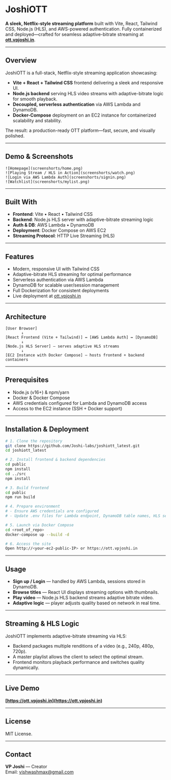 # JoshiOTT

**A sleek, Netflix-style streaming platform** built with Vite, React, Tailwind CSS, Node.js (HLS), and AWS-powered authentication. Fully containerized and deployed—crafted for seamless adaptive-bitrate streaming at **[ott.vpjoshi.in](https://ott.vpjoshi.in)**.

---

## Overview

JoshiOTT is a full-stack, Netflix-style streaming application showcasing:

- **Vite + React + Tailwind CSS** frontend delivering a sleek and responsive UI.
- **Node.js backend** serving HLS video streams with adaptive-bitrate logic for smooth playback.
- **Decoupled, serverless authentication** via AWS Lambda and DynamoDB.
- **Docker-Compose** deployment on an EC2 instance for containerized scalability and stability.

The result: a production-ready OTT platform—fast, secure, and visually polished.

---

## Demo & Screenshots

```
![Homepage](screenshorts/home.png)
![Playing Stream / HLS in Action](screenshorts/watch.png)
![Login via AWS Lambda Auth](screenshorts/signin.png)
![Watchlist](screenshorts/mylist.png)
```

---

## Built With

- **Frontend**: Vite • React • Tailwind CSS  
- **Backend**: Node.js HLS server with adaptive-bitrate streaming logic  
- **Auth & DB**: AWS Lambda • DynamoDB  
- **Deployment**: Docker Compose on AWS EC2  
- **Streaming Protocol**: HTTP Live Streaming (HLS)

---

## Features

- Modern, responsive UI with Tailwind CSS  
- Adaptive-bitrate HLS streaming for optimal performance  
- Serverless authentication via AWS Lambda  
- DynamoDB for scalable user/session management  
- Full Dockerization for consistent deployments  
- Live deployment at [ott.vpjoshi.in](https://ott.vpjoshi.in)  

---

## Architecture

```
[User Browser]
       ↓
[React Frontend (Vite + Tailwind)] ↔ [AWS Lambda Auth] ↔ [DynamoDB]
       ↓
[Node.js HLS Server] — serves adaptive HLS streams
       ↓
[EC2 Instance with Docker Compose] — hosts frontend + backend containers
```

---

## Prerequisites

- Node.js (v16+) & npm/yarn  
- Docker & Docker Compose  
- AWS credentials configured for Lambda and DynamoDB access  
- Access to the EC2 instance (SSH + Docker support)

---

## Installation & Deployment

```bash
# 1. Clone the repository
git clone https://github.com/Joshi-labs/joshiott_latest.git
cd joshiott_latest

# 2. Install frontend & backend dependencies
cd public
npm install
cd ../src
npm install

# 3. Build frontend
cd public
npm run build

# 4. Prepare environment
# - Ensure AWS credentials are configured
# - Update .env files for Lambda endpoint, DynamoDB table names, HLS server config

# 5. Launch via Docker Compose
cd <root_of_repo>
docker-compose up --build -d

# 6. Access the site
Open http://<your-ec2-public-IP> or https://ott.vpjoshi.in
```

---

## Usage

- **Sign up / Login** — handled by AWS Lambda, sessions stored in DynamoDB.  
- **Browse titles** — React UI displays streaming options with thumbnails.  
- **Play video** — Node.js HLS backend streams adaptive bitrate video.  
- **Adaptive logic** — player adjusts quality based on network in real time.

---

## Streaming & HLS Logic

JoshiOTT implements adaptive-bitrate streaming via HLS:

- Backend packages multiple renditions of a video (e.g., 240p, 480p, 720p).  
- A master playlist allows the client to select the optimal stream.  
- Frontend monitors playback performance and switches quality dynamically.

---

## Live Demo

**[https://ott.vpjoshi.in](https://ott.vpjoshi.in)**

---

## License

MIT License.

---

## Contact

**VP Joshi** — Creator  
Email: vishwashmax@gmail.com  
